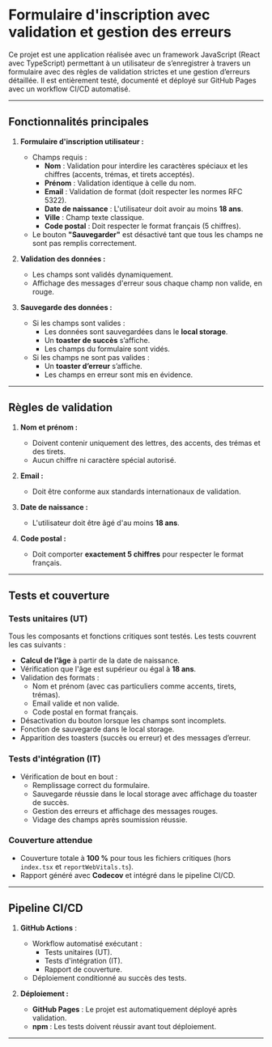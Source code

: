 # **Formulaire d'inscription avec validation et gestion des erreurs**

Ce projet est une application réalisée avec un framework JavaScript (React avec TypeScript) permettant à un utilisateur de s’enregistrer à travers un formulaire avec des règles de validation strictes et une gestion d’erreurs détaillée. Il est entièrement testé, documenté et déployé sur GitHub Pages avec un workflow CI/CD automatisé.

---

## **Fonctionnalités principales**

1. **Formulaire d'inscription utilisateur :**
    - Champs requis :
        - **Nom** : Validation pour interdire les caractères spéciaux et les chiffres (accents, trémas, et tirets acceptés).
        - **Prénom** : Validation identique à celle du nom.
        - **Email** : Validation de format (doit respecter les normes RFC 5322).
        - **Date de naissance** : L'utilisateur doit avoir au moins **18 ans**.
        - **Ville** : Champ texte classique.
        - **Code postal** : Doit respecter le format français (5 chiffres).
    - Le bouton **"Sauvegarder"** est désactivé tant que tous les champs ne sont pas remplis correctement.

2. **Validation des données :**
    - Les champs sont validés dynamiquement.
    - Affichage des messages d'erreur sous chaque champ non valide, en rouge.

3. **Sauvegarde des données :**
    - Si les champs sont valides :
        - Les données sont sauvegardées dans le **local storage**.
        - Un **toaster de succès** s’affiche.
        - Les champs du formulaire sont vidés.
    - Si les champs ne sont pas valides :
        - Un **toaster d’erreur** s’affiche.
        - Les champs en erreur sont mis en évidence.

---

## **Règles de validation**

1. **Nom et prénom :**
    - Doivent contenir uniquement des lettres, des accents, des trémas et des tirets.
    - Aucun chiffre ni caractère spécial autorisé.

2. **Email :**
    - Doit être conforme aux standards internationaux de validation.

3. **Date de naissance :**
    - L'utilisateur doit être âgé d'au moins **18 ans**.

4. **Code postal :**
    - Doit comporter **exactement 5 chiffres** pour respecter le format français.

---

## **Tests et couverture**

### **Tests unitaires (UT)**
Tous les composants et fonctions critiques sont testés. Les tests couvrent les cas suivants :
- **Calcul de l’âge** à partir de la date de naissance.
- Vérification que l'âge est supérieur ou égal à **18 ans**.
- Validation des formats :
    - Nom et prénom (avec cas particuliers comme accents, tirets, trémas).
    - Email valide et non valide.
    - Code postal en format français.
- Désactivation du bouton lorsque les champs sont incomplets.
- Fonction de sauvegarde dans le local storage.
- Apparition des toasters (succès ou erreur) et des messages d’erreur.

### **Tests d'intégration (IT)**
- Vérification de bout en bout :
    - Remplissage correct du formulaire.
    - Sauvegarde réussie dans le local storage avec affichage du toaster de succès.
    - Gestion des erreurs et affichage des messages rouges.
    - Vidage des champs après soumission réussie.

### **Couverture attendue**
- Couverture totale à **100 %** pour tous les fichiers critiques (hors `index.tsx` et `reportWebVitals.ts`).
- Rapport généré avec **Codecov** et intégré dans le pipeline CI/CD.

---

## **Pipeline CI/CD**

1. **GitHub Actions** :
    - Workflow automatisé exécutant :
        - Tests unitaires (UT).
        - Tests d'intégration (IT).
        - Rapport de couverture.
    - Déploiement conditionné au succès des tests.

2. **Déploiement :**
    - **GitHub Pages** : Le projet est automatiquement déployé après validation.
    - **npm** : Les tests doivent réussir avant tout déploiement.

---
